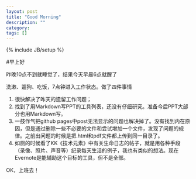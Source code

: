 ```yaml
---
layout: post
title: "Good Morning"
description: ""
category: 
tags: []
---
```

{% include JB/setup %}

#早上好

昨晚10点不到就睡觉了，结果今天早晨6点就醒了

洗漱、遛狗、吃饭，7点钟进入工作状态。做了四件事情

1. 很快解决了昨天的遗留工作问题；
2. 找到了用Markdown写PPT的工具列表，还没有仔细研究。准备今后PPT大部分也用Markdown写。
3. 一鼓作气把github pages中post无法显示的问题也解决掉了。没有找到内在原因，但是通过删除一些不必要的文件和尝试增加一个文件，发现了问题的规律。之前出问题的时候是把.html和pdf文件都上传到同一目录了。
4. 如厕的时候看了KK《技术元素》中有关生命日志的帖子，就是用各种手段（录像、照片、声音等）纪录每天生活的例子，我也有类似的想法。现在Evernote是能辅助这个目标的工具，但不是全部。

OK，上班去！

